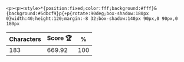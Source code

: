 `<p><p><style>*{position:fixed;color:fff;background:#fff}&{background:#5dbcf9}p{+p{rotate:90deg;box-shadow:180px 0}width:40;height:120;margin:-8 32;box-shadow:140px 90px,0 90px,0 180px`

| Characters | Score 🏆 | %   |
| ---------- | -------- | --- |
| 183        | 669.92   | 100 |
